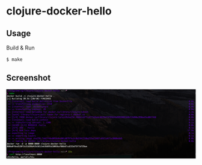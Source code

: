 # clojure-docker-hello

## Usage

Build & Run

```
$ make
```

## Screenshot

![screenshot](https://github.com/fireflower0/clojure-docker-hello/blob/main/pic/screenshot.png)
